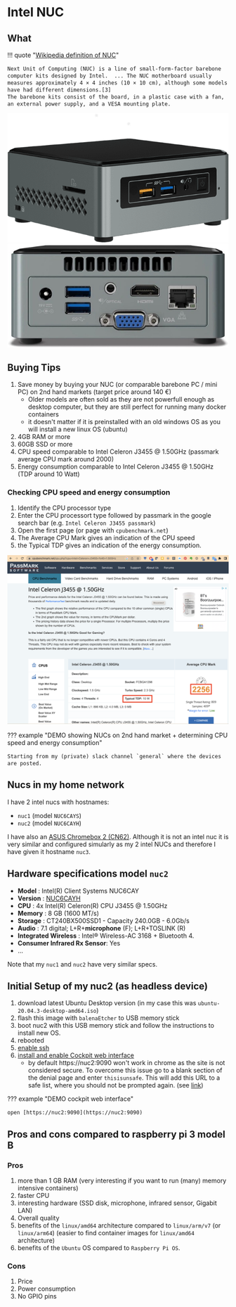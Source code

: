 # Intel NUC

## What

!!! quote "[Wikipedia definition of NUC](https://en.wikipedia.org/wiki/Next_Unit_of_Computing)"

    Next Unit of Computing (NUC) is a line of small-form-factor barebone computer kits designed by Intel.  ... The NUC motherboard usually measures approximately 4 × 4 inches (10 × 10 cm), although some models have had different dimensions.[3]
    The barebone kits consist of the board, in a plastic case with a fan, an external power supply, and a VESA mounting plate.

![intel nuc front](Intel_NUC_Kit_NUC6CAYS.png)
![intel nuc back](Intel_NUC_Kit_NUC6CAYS_back.jpeg)

## Buying Tips

1. Save money by buying your NUC (or comparable barebone PC / mini PC) on 2nd hand markets (target price around 140 €)
    * Older models are often sold as they are not powerfull enough as desktop computer, but they are still perfect for running many docker containers
    * it doesn't matter if it is preinstalled with an old windows OS as you will install a new linux OS (ubuntu)
2. 4GB RAM or more
3. 60GB SSD or more
4. CPU speed comparable to Intel Celeron J3455 @ 1.50GHz (passmark average CPU mark around 2000)
5. Energy consumption comparable to Intel Celeron J3455 @ 1.50GHz  (TDP around 10 Watt)

### Checking CPU speed and energy consumption

1. Identify the CPU processor type
2. Enter the CPU processort type followed by passmark in the google search bar (e.g. `Intel Celeron J3455 passmark`)
3. Open the first page (or page with `cpubenchmark.net`)
4. The Average CPU Mark gives an indication of the CPU speed
5. the Typical TDP gives an indication of the energy consumption.

![passmark celeron j3455](passmark_celeron_j3455.png)

??? example "DEMO showing NUCs on 2nd hand market + determining CPU speed and energy consumption"

    Starting from my (private) slack channel `general` where the devices are posted.

## Nucs in my home network

I have 2 intel nucs with hostnames:

* `nuc1`  (model `NUC6CAYS`)
* `nuc2`  (model `NUC6CAYH`)

I have also an [ASUS Chromebox 2 (CN62)](https://www.asus.com/us/commercial-desktop/asus_chromebox_cn62_commercial/overview/).  Although it is not an intel nuc it is very similar and configured simularly as my 2 intel NUCs and therefore I have given it hostname `nuc3`.

## Hardware specifications model `nuc2`

* **Model** : Intel(R) Client Systems NUC6CAY
* **Version** : [NUC6CAYH](https://www.intel.com/content/www/us/en/products/sku/95062/intel-nuc-kit-nuc6cayh/specifications.html)
* **CPU** : 4x Intel(R) Celeron(R) CPU J3455 @ 1.50GHz
* **Memory** : 8 GB (1600 MT/s)
* **Storage** : CT240BX500SSD1 - Capacity 240.0GB - 6.0Gb/s
* **Audio** : 7.1 digital; L+R+**microphone** (F); L+R+TOSLINK (R)
* **Integrated Wireless** : Intel® Wireless-AC 3168 + Bluetooth 4.
* **Consumer Infrared Rx Sensor**: Yes
* ...

Note that my `nuc1` and `nuc2` have very similar specs.

## Initial Setup of my nuc2 (as headless device)

1. download latest Ubuntu Desktop version (in my case this was `ubuntu-20.04.3-desktop-amd64.iso`)
2. flash this image with `balenaEtcher` to USB memory stick
3. boot nuc2 with this USB memory stick and follow the instructions to install new OS.
4. rebooted
5. [enable ssh](https://linuxize.com/post/how-to-enable-ssh-on-ubuntu-18-04/)
6. [install and enable Cockpit web interface](https://www.answertopia.com/ubuntu/an-overview-of-the-ubuntu-cockpit-web-interface/)
    * by default https://nuc2:9090 won't work in chrome as the site is not considered secure.  To overcome this issue go to a blank section of the denial page and enter `thisisunsafe`.  This will add this URL to a safe list, where you should not be prompted again. (see [link](https://www.technipages.com/google-chrome-bypass-your-connection-is-not-private-message))

??? example "DEMO cockpit web interface"

    open [https://nuc2:9090](https://nuc2:9090)

## Pros and cons compared to raspberry pi 3 model B

### Pros

1. more than 1 GB RAM (very interesting if you want to run (many) memory intensive containers)
2. faster CPU
3. interesting hardware (SSD disk, microphone, infrared sensor, Gigabit LAN)
4. Overall quality
5. benefits of the `linux/amd64` architecture compared to `linux/arm/v7` (or `linux/arm64`) (easier to find container images for `linux/amd64` architecture)
6. benefits of the `Ubuntu` OS compared to `Raspberry Pi OS`.

### Cons

1. Price
2. Power consumption
3. No GPIO pins
